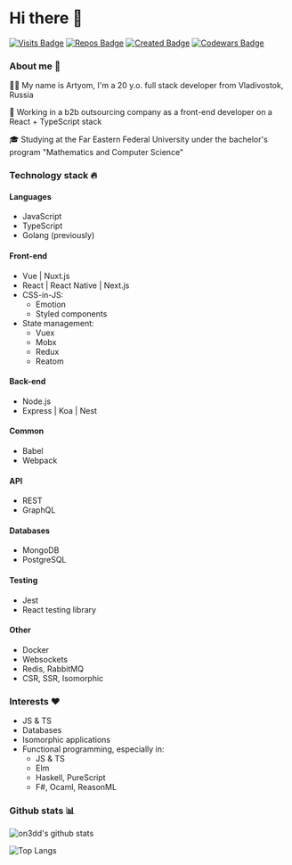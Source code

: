 # Hi there 👋
[![Visits Badge](https://badges.pufler.dev/visits/on3dd/on3dd)](https://badges.pufler.dev)
[![Repos Badge](https://badges.pufler.dev/repos/on3dd)](https://badges.pufler.dev)
[![Created Badge](https://badges.pufler.dev/created/on3dd/on3dd)](https://badges.pufler.dev)
[![Codewars Badge](https://www.codewars.com/users/on3dd/badges/micro)](https://www.codewars.com/users/on3dd)

### About me 🤡
👨‍💻 My name is Artyom, I'm a 20 y.o. full stack developer from Vladivostok, Russia

👔 Working in a b2b outsourcing company as a front-end developer on a React + TypeScript stack

🎓 Studying at the Far Eastern Federal University under the bachelor's program "Mathematics and Computer Science"

### Technology stack 🔥
#### Languages
- JavaScript
- TypeScript
- Golang (previously)

#### Front-end
- Vue | Nuxt.js
- React | React Native | Next.js
- CSS-in-JS:
  - Emotion
  - Styled components
- State management:
  - Vuex
  - Mobx
  - Redux
  - Reatom
  
#### Back-end
- Node.js
- Express | Koa | Nest

#### Common
- Babel
- Webpack

#### API
- REST
- GraphQL

#### Databases
- MongoDB
- PostgreSQL

#### Testing
- Jest
- React testing library

#### Other
- Docker
- Websockets
- Redis, RabbitMQ
- CSR, SSR, Isomorphic

### Interests ❤️
- JS & TS
- Databases
- Isomorphic applications
- Functional programming, especially in:
  - JS & TS
  - Elm
  - Haskell, PureScript
  - F#, Ocaml, ReasonML


### Github stats 📊
![on3dd's github stats](https://github-readme-stats.vercel.app/api?username=on3dd&count_private=true&show_icons=true)

![Top Langs](https://github-readme-stats.vercel.app/api/top-langs/?username=on3dd&layout=compact&langs_count=8&hide=html,css)
